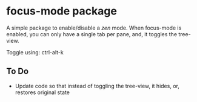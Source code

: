 # focus-mode package

A simple package to enable/disable a _zen_ mode. When focus-mode is enabled, you can only have a single tab per pane, and, it toggles the tree-view.

Toggle using: ctrl-alt-k 

## To Do
* Update code so that instead of toggling the tree-view, it hides, or, restores original state
